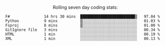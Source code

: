 <!--<p align="center">
  <img width="auto" src ="https://github-readme-stats.vercel.app/api/top-langs/?username=syrkis&layout=compact&hide_border=true&theme=darcula&bg_color=00000000&langs_count=6&hide=jupyter%20notebook,JavaScript,HTML" width = 400>
      <img src ="https://github-readme-streak-stats.herokuapp.com?user=syrkis&theme=darcula&hide_border=true&background=FFFFFF00" width = 400>

</p>-->
<p align="center">Rolling seven day coding stats:</p>
<!--START_SECTION:waka-->

```text
F#               14 hrs 30 mins  ████████████████████████▒   97.04 %
Python           9 mins          ▒░░░░░░░░░░░░░░░░░░░░░░░░   01.03 %
Fsproj           8 mins          ▒░░░░░░░░░░░░░░░░░░░░░░░░   01.00 %
GitIgnore file   3 mins          ░░░░░░░░░░░░░░░░░░░░░░░░░   00.34 %
HTML             1 min           ░░░░░░░░░░░░░░░░░░░░░░░░░   00.19 %
XML              1 min           ░░░░░░░░░░░░░░░░░░░░░░░░░   00.13 %
```

<!--END_SECTION:waka-->
